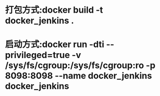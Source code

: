# 打包方式:docker build -t docker_jenkins .
# 启动方式:docker run -dti --privileged=true -v /sys/fs/cgroup:/sys/fs/cgroup:ro -p 8098:8098 --name docker_jenkins docker_jenkins

